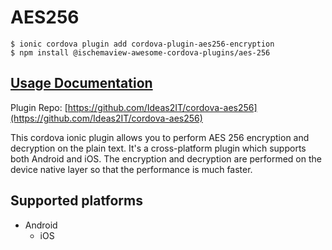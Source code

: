 # AES256

```text
$ ionic cordova plugin add cordova-plugin-aes256-encryption
$ npm install @ischemaview-awesome-cordova-plugins/aes-256
```

## [Usage Documentation](https://danielsogl.gitbook.io/awesome-cordova-plugins/plugins/aes-256/)

Plugin Repo: [https://github.com/Ideas2IT/cordova-aes256](https://github.com/Ideas2IT/cordova-aes256)

This cordova ionic plugin allows you to perform AES 256 encryption and decryption on the plain text. It's a cross-platform plugin which supports both Android and iOS. The encryption and decryption are performed on the device native layer so that the performance is much faster.

## Supported platforms

* Android
  * iOS

